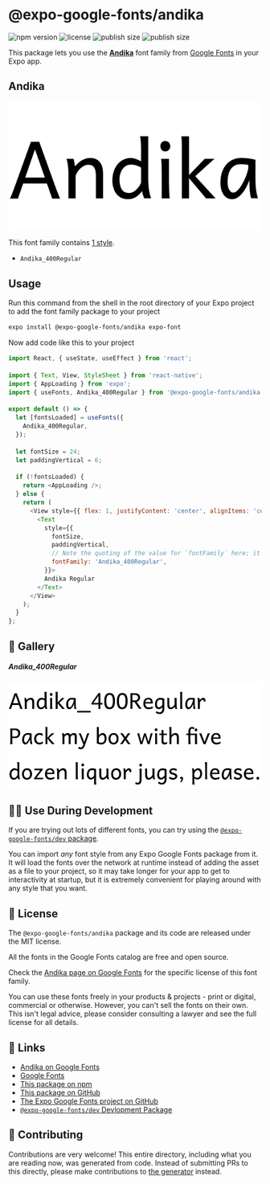 # @expo-google-fonts/andika

![npm version](https://flat.badgen.net/npm/v/@expo-google-fonts/andika)
![license](https://flat.badgen.net/github/license/expo/google-fonts)
![publish size](https://flat.badgen.net/packagephobia/install/@expo-google-fonts/andika)
![publish size](https://flat.badgen.net/packagephobia/publish/@expo-google-fonts/andika)

This package lets you use the [**Andika**](https://fonts.google.com/specimen/Andika) font family from [Google Fonts](https://fonts.google.com/) in your Expo app.

## Andika

![Andika](./font-family.png)

This font family contains [1 style](#-gallery).

- `Andika_400Regular`

## Usage

Run this command from the shell in the root directory of your Expo project to add the font family package to your project
```sh
expo install @expo-google-fonts/andika expo-font
```

Now add code like this to your project
```js
import React, { useState, useEffect } from 'react';

import { Text, View, StyleSheet } from 'react-native';
import { AppLoading } from 'expo';
import { useFonts, Andika_400Regular } from '@expo-google-fonts/andika';

export default () => {
  let [fontsLoaded] = useFonts({
    Andika_400Regular,
  });

  let fontSize = 24;
  let paddingVertical = 6;

  if (!fontsLoaded) {
    return <AppLoading />;
  } else {
    return (
      <View style={{ flex: 1, justifyContent: 'center', alignItems: 'center' }}>
        <Text
          style={{
            fontSize,
            paddingVertical,
            // Note the quoting of the value for `fontFamily` here; it expects a string!
            fontFamily: 'Andika_400Regular',
          }}>
          Andika Regular
        </Text>
      </View>
    );
  }
};

```

## 🔡 Gallery

##### Andika_400Regular
![Andika_400Regular](./Andika_400Regular.ttf.png)


## 👩‍💻 Use During Development

If you are trying out lots of different fonts, you can try using the [`@expo-google-fonts/dev` package](https://github.com/expo/google-fonts/tree/master/font-packages/dev#readme).

You can import *any* font style from any Expo Google Fonts package from it. It will load the fonts
over the network at runtime instead of adding the asset as a file to your project, so it may take longer
for your app to get to interactivity at startup, but it is extremely convenient
for playing around with any style that you want.

## 📖 License

The `@expo-google-fonts/andika` package and its code are released under the MIT license.

All the fonts in the Google Fonts catalog are free and open source.

Check the [Andika page on Google Fonts](https://fonts.google.com/specimen/Andika) for the specific license of this font family.

You can use these fonts freely in your products & projects - print or digital, commercial or otherwise. However, you can't sell the fonts on their own. This isn't legal advice, please consider consulting a lawyer and see the full license for all details.

## 🔗 Links

- [Andika on Google Fonts](https://fonts.google.com/specimen/Andika)
- [Google Fonts](https://fonts.google.com/)
- [This package on npm](https://www.npmjs.com/package/@expo-google-fonts/andika)
- [This package on GitHub](https://github.com/expo/google-fonts/tree/master/font-packages/andika)
- [The Expo Google Fonts project on GitHub](https://github.com/expo/google-fonts)
- [`@expo-google-fonts/dev` Devlopment Package](https://github.com/expo/google-fonts/tree/master/font-packages/dev)

## 🤝 Contributing

Contributions are very welcome! This entire directory, including what you are reading now, was generated from code. Instead of submitting PRs to this directly, please make contributions to [the generator](https://github.com/expo/google-fonts/tree/master/packages/generator) instead.
